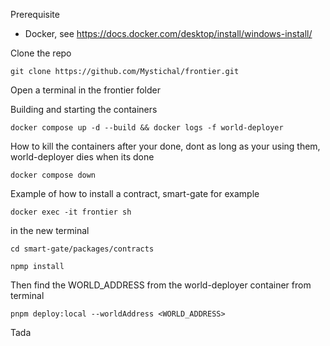 Prerequisite

- Docker, see https://docs.docker.com/desktop/install/windows-install/

Clone the repo

```
git clone https://github.com/Mystichal/frontier.git
```

Open a terminal in the frontier folder

Building and starting the containers

```
docker compose up -d --build && docker logs -f world-deployer
```

How to kill the containers after your done, dont as long as your using them, world-deployer dies when its done

```
docker compose down
```

Example of how to install a contract, smart-gate for example

```
docker exec -it frontier sh
```

in the new terminal

```
cd smart-gate/packages/contracts

npmp install
```

Then find the WORLD_ADDRESS from the world-deployer container from terminal

```
pnpm deploy:local --worldAddress <WORLD_ADDRESS>
```

Tada
